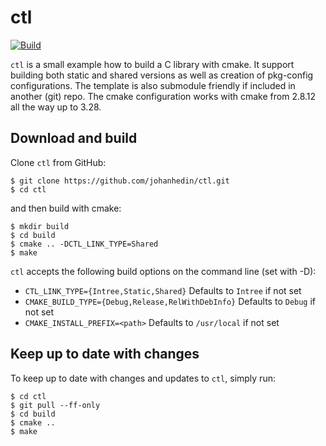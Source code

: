 ctl
====
[![Build](https://github.com/johanhedin/ctl/actions/workflows/c-cpp.yml/badge.svg)](https://github.com/johanhedin/ctl/actions/workflows/c-cpp.yml)

`ctl` is a small example how to build a C library with cmake. It support
building both static and shared versions as well as creation of pkg-config
configurations. The template is also submodule friendly if included in another
(git) repo. The cmake configuration works with cmake from 2.8.12 all the way up
to 3.28.

Download and build
----
Clone `ctl` from GitHub:

    $ git clone https://github.com/johanhedin/ctl.git
    $ cd ctl

and then build with cmake:

    $ mkdir build
    $ cd build
    $ cmake .. -DCTL_LINK_TYPE=Shared
    $ make

`ctl` accepts the following build options on the command line (set with -D):

 * `CTL_LINK_TYPE={Intree,Static,Shared}` Defaults to `Intree` if not set
 * `CMAKE_BUILD_TYPE={Debug,Release,RelWithDebInfo}` Defaults to `Debug` if not set
 * `CMAKE_INSTALL_PREFIX=<path>` Defaults to `/usr/local` if not set

Keep up to date with changes
----
To keep up to date with changes and updates to `ctl`, simply run:

    $ cd ctl
    $ git pull --ff-only
    $ cd build
    $ cmake ..
    $ make
